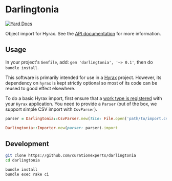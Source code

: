 Darlingtonia
============

[![Yard Docs](http://img.shields.io/badge/yard-docs-blue.svg)](http://www.rubydoc.info/gems/darlingtonia)

Object import for Hyrax. See the [API documentation](http://www.rubydoc.info/gems/hyrax-spec) for more
information.

Usage
-----

In your project's `Gemfile`, add: `gem 'darlingtonia', '~> 0.1'`, then do `bundle install`.


This software is primarily intended for use in a [Hyrax](https://github.com/samvera/hyrax) project.
However, its dependency on `hyrax` is kept strictly optional so most of its code can be reused to
good effect elsewhere.

To do a basic Hyrax import, first ensure that a [work type is registered](http://www.rubydoc.info/github/samvera/hyrax/Hyrax/Configuration#register_curation_concern-instance_method)
with your `Hyrax` application. You need to provide a `Parser` (out of the box, we support simple CSV
import with `CsvParser`).

```ruby
parser = Darlingtonia::CsvParser.new(file: File.open('path/to/import.csv'))

Darlingtonia::Importer.new(parser: parser).import
```

Development
-----------

```sh
git clone https://github.com/curationexperts/darlingtonia
cd darlingtonia

bundle install
bundle exec rake ci
```
